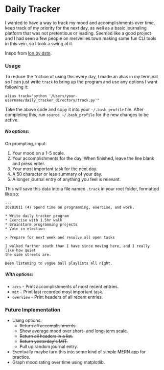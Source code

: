 # Daily Tracker

I wanted to have a way to track my mood and accomplishments over time, keep track of my priority for the next day, as well as a basic journaling platform that was not pretentious or leading. Seemed like a good project and I had seen a few people on merveilles.town making some fun CLI tools in this vein, so I took a swing at it.

Inspo from [lon by dstn](https://github.com/0xdstn/lon).

### Usage

To reduce the friction of using this every day, I made an alias in my terminal so I can just write `track` to bring up the program and use any options I want following it:

`alias track="python '/Users/your-username/daily_tracker_directory/track.py'"`

Take the above code and copy it into your `~/.bash_profile` file. After completing this, run `source ~/.bash_profile` for the new changes to be active.

##### No options:

On prompting, input:

1. Your mood on a 1-5 scale.
1. Your accomplishments for the day. When finished, leave the line blank and press enter.
1. Your most important task for the next day.
1. A 50 character or less summary of your day.
1. A longer journal entry of anything you feel is relevant.

This will save this data into a file named `.track` in your root folder, formatted like so:

```
---
20201011 (4) Spend time on programming, exercise, and work.

* Write daily tracker program
* Exercise with 1.5hr walk
* Brainstorm programming projects
* Vote in election

> Prepare for next week and resolve all open tasks

I walked farther south than I have since moving here, and I really like how quiet
the side streets are.

Been listening to vogue ball playlists all night.

```

##### With options:

* `accs` - Print accomplishments of most recent entries.
* `mit` - Print last recorded most important task.
* `overview` - Print headers of all recent entries.

### Future Implementation

* Using options:
    * ~~Return all accomplishments.~~
    * Show average mood over short- and long-term scale.
    * ~~Return all headers in a list.~~
    * ~~Return yesterday's MIT.~~
    * Pull up random journal entry.
* Eventually maybe turn this into some kind of simple MERN app for practice.
* Graph mood rating over time using matplotlib.
